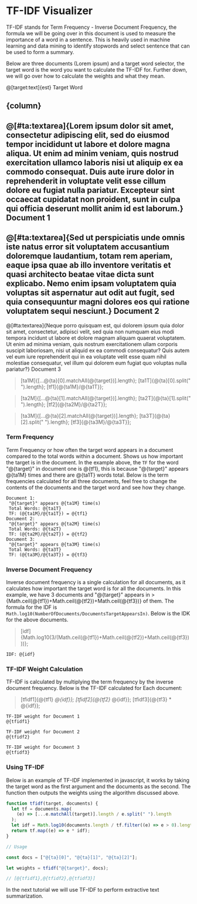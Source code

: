 # TF-IDF Visualizer

TF-IDF stands for Term Frequency - Inverse Document Frequency, the formula we will be going over in this document is used to measure the importance of a word in a sentence. This is heavily used in machine learning and data mining to identify stopwords and select sentence that can be used to form a summary.

Below are three documents (Lorem ipsum) and a target word selector, the target word is the word you want to calculate the TF-IDF for. Further down, we will go over how to calculate the weights and what they mean.

<article>

@[target:text]{est} Target Word

# {column}

@[#ta:textarea]{Lorem ipsum dolor sit amet, consectetur adipiscing elit, sed do eiusmod tempor incididunt ut labore et dolore magna aliqua. Ut enim ad minim veniam, quis nostrud exercitation ullamco laboris nisi ut aliquip ex ea commodo consequat. Duis aute irure dolor in reprehenderit in voluptate velit esse cillum dolore eu fugiat nulla pariatur. Excepteur sint occaecat cupidatat non proident, sunt in culpa qui officia deserunt mollit anim id est laborum.} Document 1
===

@[#ta:textarea]{Sed ut perspiciatis unde omnis iste natus error sit voluptatem accusantium doloremque laudantium, totam rem aperiam, eaque ipsa quae ab illo inventore veritatis et quasi architecto beatae vitae dicta sunt explicabo. Nemo enim ipsam voluptatem quia voluptas sit aspernatur aut odit aut fugit, sed quia consequuntur magni dolores eos qui ratione voluptatem sequi nesciunt.} Document 2
===

@[#ta:textarea]{Neque porro quisquam est, qui dolorem ipsum quia dolor sit amet, consectetur, adipisci velit, sed quia non numquam eius modi tempora incidunt ut labore et dolore magnam aliquam quaerat voluptatem. Ut enim ad minima veniam, quis nostrum exercitationem ullam corporis suscipit laboriosam, nisi ut aliquid ex ea commodi consequatur? Quis autem vel eum iure reprehenderit qui in ea voluptate velit esse quam nihil molestiae consequatur, vel illum qui dolorem eum fugiat quo voluptas nulla pariatur?} Document 3

</article>

> [ta1M]{[...@{ta}[0].matchAll(@{target})].length};
> [ta1T]{@{ta}[0].split(" ").length};
> [tf1]{@{ta1M}/@{ta1T}};

> [ta2M]{[...@{ta}[1].matchAll(@{target})].length};
> [ta2T]{@{ta}[1].split(" ").length};
> [tf2]{@{ta2M}/@{ta2T}};

> [ta3M]{[...@{ta}[2].matchAll(@{target})].length};
> [ta3T]{@{ta}[2].split(" ").length};
> [tf3]{@{ta3M}/@{ta3T}};

### Term Frequency

Term Frequency or how often the target word appears in a document compared to the total words within a document. Shows us how important the target is in the document. In the example above, the `TF` for the word "@{target}" in document one is @{tf1}, this is because "@{target}" appears @{ta1M} times and there are @{ta1T} words total. Below is the term frequencies calculated for all three documents, feel free to change the contents of the documents and the target word and see how they change.

```text
Document 1:
 "@{target}" appears @{ta1M} time(s)
 Total Words: @{ta1T}
 TF: (@{ta1M}/@{ta1T}) = @{tf1}
Document 2:
 "@{target}" appears @{ta2M} time(s)
 Total Words: @{ta2T}
 TF: (@{ta2M}/@{ta2T}) = @{tf2}
Document 3:
 "@{target}" appears @{ta3M} time(s)
 Total Words: @{ta3T}
 TF: (@{ta3M}/@{ta3T}) = @{tf3}
```

### Inverse Document Frequency

Inverse document frequency is a single calculation for all documents, as it calculates how important the target word is for all the documents. In this example, we have 3 documents and "@{target}" appears in >{Math.ceil(@{tf1})+Math.ceil(@{tf2})+Math.ceil(@{tf3})} of them. The formula for the IDF is `Math.log10(NumberOfDocuments/DocumentsTargetAppearsIn)`. Below is the IDK for the above documents.

> [idf]{Math.log10(3/(Math.ceil(@{tf1})+Math.ceil(@{tf2})+Math.ceil(@{tf3})))};

```text
IDF: @{idf}
```

### TF-IDF Weight Calculation

TF-IDF is calculated by multiplying the term frequency by the inverse document frequency. Below is the TF-IDF calculated for Each document:

> [tfidf1]{@{tf1} _@{idf}};
> [tfidf2]{@{tf2}_ @{idf}};
> [tfidf3]{@{tf3} \* @{idf}};

```text
TF-IDF weight for Document 1
@{tfidf1}

TF-IDF weight for Document 2
@{tfidf2}

TF-IDF weight for Document 3
@{tfidf3}
```

### Using TF-IDF

Below is an example of TF-IDF implemented in javascript, it works by taking the target word as the first argument and the documents as the second. The function then outputs the weights using the algorithm discussed above.

```javascript
function tfidf(target, documents) {
  let tf = documents.map(
    (e) => [...e.matchAll(target)].length / e.split(" ").length
  );
  let idf = Math.log10(documents.length / tf.filter((e) => e > 0).length);
  return tf.map((e) => e * idf);
}

// Usage

const docs = ["@{ta}[0]", "@{ta}[1]", "@{ta}[2]"];

let weights = tfidf("@{target}", docs);

// [@{tfidf1},@{tfidf2},@{tfidf3}]
```

In the next tutorial we will use TF-IDF to perform extractive text summarization.
